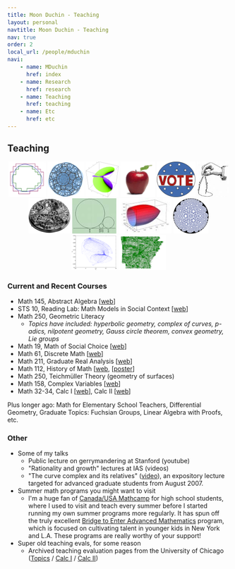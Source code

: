 ```yaml
---
title: Moon Duchin - Teaching
layout: personal
navtitle: Moon Duchin - Teaching
nav: true
order: 2
local_url: /people/mduchin
navi:
    - name: MDuchin
      href: index
    - name: Research
      href: research
    - name: Teaching
      href: teaching
    - name: Etc
      href: etc
---
```


## Teaching

<center>
<img src="courses/math211/jordan.png" height="80">
<img src="images/cell.jpg" height="80">
<img src="courses/math158/images/curgus.gif" height="80">
<img src="images/apple.jpg" height="80">
<img src="images/vote-button.png" height="80">
<img src="images/compass.png" height="80">
<img src="images/watch.png" height="80">
<img src="images/ford.gif" height="80">
<img src="images/calcy-cone.jpg" height="80">
<img src="images/pdisk.jpg" height="80">
<img src="images/round-data2.png" height="80">
<img src="images/AR-blocks.png" height="80">
</center>

### Current and Recent Courses

* Math 145, Abstract Algebra [[web](https://sites.tufts.edu/algebra/)]
* STS 10, Reading Lab: Math Models in Social Context [[web](http://sites.tufts.edu/models/)]
* Math 250, Geometric Literacy
	* <i>Topics have included: hyperbolic geometry, complex of curves, p-adics, nilpotent geometry,
	Gauss circle theorem, convex geometry, Lie groups</i>
* Math 19, Math of Social Choice [[web](http://sites.tufts.edu/socialchoice/)]
* Math 61, Discrete Math [[web](http://sites.tufts.edu/discretemath/)]
* Math 211, Graduate Real Analysis [[web](courses/math211)]
* Math 112, History of Math [[web](http://sites.tufts.edu/histmath/), [[poster](docs/HistMathPoster.pdf)]
* Math 250, Teichmüller Theory (geometry of surfaces)
* Math 158, Complex Variables [[web](courses/math158/)]
* Math 32-34,  Calc I [[web](courses/math11/)], Calc II [[web](courses/math34/)]

Plus longer ago:  Math for Elementary School Teachers, Differential Geometry, Graduate Topics: Fuchsian Groups,
Linear Algebra with Proofs, etc.


### Other
* Some of my talks
	* Public lecture on gerrymandering at Stanford (youtube)
	* "Rationality and growth" lectures at IAS (videos)
	* "The curve complex and its relatives" ([video](http://www.msri.org/web/msri/online-videos/-/video/showStream/12504/popup)), an expository lecture targeted for advanced graduate students from August 2007.
* Summer math programs you might want to visit
	* I'm a huge fan of [Canada/USA Mathcamp](http://www.mathcamp.org/) for high school students, where I used to visit and teach every summer before I started running my own summer programs more regularly.  It has spun off the truly excellent 
[Bridge to Enter Advanced Mathematics](http://beamath.org/) program, which is focused on cultivating talent in younger
kids in New York and L.A.  These programs are really worthy of your support!
* Super old teaching evals, for some reason
	* Archived teaching evaluation pages from the University of Chicago ([Topics](https://web.archive.org/web/20060710002701/http://www.math.uchicago.edu/~mduchin/evals/112.htm) / [Calc I](https://web.archive.org/web/20060715195655/http://www.math.uchicago.edu/~mduchin/evals/151.htm) / [Calc II](https://web.archive.org/web/20060703164626/http://www.math.uchicago.edu/~mduchin/evals/152.htm))

